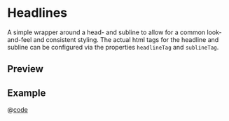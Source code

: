 # Headlines <Badge type="tip" text="since v0.6.0" vertical="top"  /> <Badge type="themeable" text="themeable" vertical="top" />

A simple wrapper around a head- and subline to allow for a common look-and-feel and consistent styling. The actual html tags for the headline and subline can be configured via the properties `headlineTag` and `sublineTag`.

## Preview
<DynamicComponentDisplay type="Headlines" class="px-4" headlineTag="span" sublineTag="span">
    <template #headline>
        Enim consequat ad Lorem.
    </template>
    <template #subline>
        Commodo ipsum adipisicing amet dos.
    </template>
</DynamicComponentDisplay>

## Example
@[code](@examples/HeadlinesExample.vue)